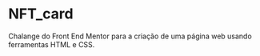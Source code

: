 # NFT_card

Chalange do Front End Mentor para a criação de uma página web usando ferramentas HTML e CSS.
